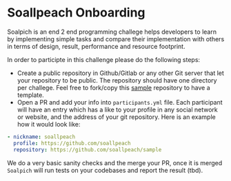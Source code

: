 # Soallpeach Onboarding

Soalpich is an end 2 end programming challege helps developers to learn by implementing simple tasks and compare their implementation with others in terms of design, result, performance and resource footprint. 

In order to participte in this challenge please do the following steps:
- Create a public repository in Github/Gitlab or any other Git 
server that let your repository to be public. The repository should have one directory per challege. Feel free to fork/copy this [sample](https://github.com/soallpeach/sample) repository to have a template.
- Open a PR and add your info into `participants.yml` file. Each participant will have an entry which has a like to your profile in any social network or website, and the address of your git repository. 
Here is an example how it would look like:
```yaml
- nickname: soallpeach
  profile: https://github.com/soallpeach
  repository: https://github.com/soallpeach/sample
```

We do a very basic sanity checks and the merge your PR, once it is merged `Soalpich` will run tests on your codebases and report the result (tbd). 
